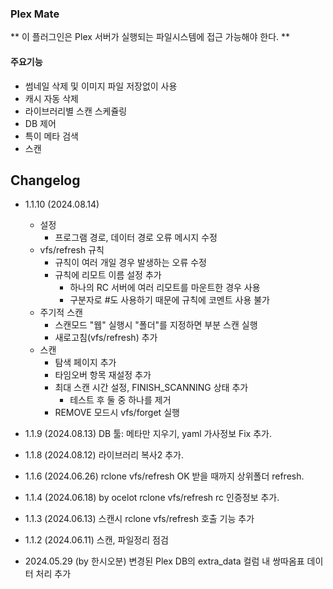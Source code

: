 ### Plex Mate

** 이 플러그인은 Plex 서버가 실행되는 파일시스템에 접근 가능해야 한다. **

#### 주요기능

  * 썸네일 삭제 및 이미지 파일 저장없이 사용
  * 캐시 자동 삭제
  * 라이브러리별 스캔 스케쥴링
  * DB 제어
  * 특이 메타 검색
  * 스캔

## Changelog
- 1.1.10 (2024.08.14)
  - 설정
    - 프로그램 경로, 데이터 경로 오류 메시지 수정
  - vfs/refresh 규칙
    - 규칙이 여러 개일 경우 발생하는 오류 수정
    - 규칙에 리모트 이름 설정 추가
      - 하나의 RC 서버에 여러 리모트를 마운트한 경우 사용
      - 구분자로 #도 사용하기 때문에 규칙에 코멘트 사용 불가
  - 주기적 스캔
    - 스캔모드 "웹" 실행시 "폴더"를 지정하면 부분 스캔 실행
    - 새로고침(vfs/refresh) 추가
  - 스캔
    - 탐색 페이지 추가
    - 타임오버 항목 재설정 추가
    - 최대 스캔 시간 설정, FINISH_SCANNING 상태 추가
      - 테스트 후 둘 중 하나를 제거
    - REMOVE 모드시 vfs/forget 실행

- 1.1.9 (2024.08.13)
  DB 툴: 메타만 지우기, yaml 가사정보 Fix 추가.

- 1.1.8 (2024.08.12)
  라이브러리 복사2 추가.

- 1.1.6 (2024.06.26)
  rclone vfs/refresh OK 받을 때까지 상위폴더 refresh.

- 1.1.4 (2024.06.18) by ocelot
  rclone vfs/refresh rc 인증정보 추가.

- 1.1.3 (2024.06.13)
  스캔시 rclone vfs/refresh 호출 기능 추가

- 1.1.2 (2024.06.11)
  스캔, 파일정리 점검

- 2024.05.29 (by 한시오분)
  변경된 Plex DB의 extra_data 컬럼 내 쌍따옴표 데이터 처리 추가